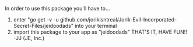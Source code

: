 In order to use this package you'll have to...
1. enter "go get -v -u github.com/jorikisntreal/Jorik-Evil-Incorporated-Secret-Files/jeidoodads" into your terminal
2. import this package to your app as "jeidoodads"
THAT'S IT, HAVE FUN!!
-JJ (JE, Inc.)

